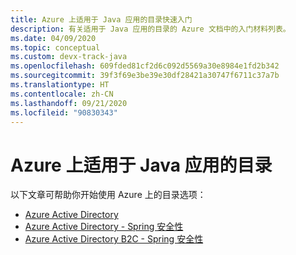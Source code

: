 ```yaml
---
title: Azure 上适用于 Java 应用的目录快速入门
description: 有关适用于 Java 应用的目录的 Azure 文档中的入门材料列表。
ms.date: 04/09/2020
ms.topic: conceptual
ms.custom: devx-track-java
ms.openlocfilehash: 609fded81cf2d6c092d5569a30e8984e1fd2b342
ms.sourcegitcommit: 39f3f69e3be39e30df28421a30747f6711c37a7b
ms.translationtype: HT
ms.contentlocale: zh-CN
ms.lasthandoff: 09/21/2020
ms.locfileid: "90830343"
---
```

# <a name="directories-for-java-apps-on-azure"></a>Azure 上适用于 Java 应用的目录

以下文章可帮助你开始使用 Azure 上的目录选项：

- [Azure Active Directory](/azure/active-directory/develop/quickstart-v2-java-webapp)
- [Azure Active Directory - Spring 安全性](../spring-framework/configure-spring-boot-starter-java-app-with-azure-active-directory.md)
- [Azure Active Directory B2C - Spring 安全性](../spring-framework/configure-spring-boot-starter-java-app-with-azure-active-directory-b2c-oidc.md)